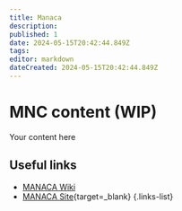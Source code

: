 ```yaml
---
title: Manaca
description: 
published: 1
date: 2024-05-15T20:42:44.849Z
tags: 
editor: markdown
dateCreated: 2024-05-15T20:42:44.849Z
---
```


# MNC content (WIP)
Your content here

## Useful links

- [MANACA Wiki](/Beamlines/Manaca/mnc_intro)
- [MANACA Site](https://lnls.cnpem.br/grupos/manaca/){target=_blank}
{.links-list}